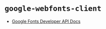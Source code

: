 # `google-webfonts-client`

- [Google Fonts Developer API Docs](https://developers.google.com/fonts/docs/developer_api)
